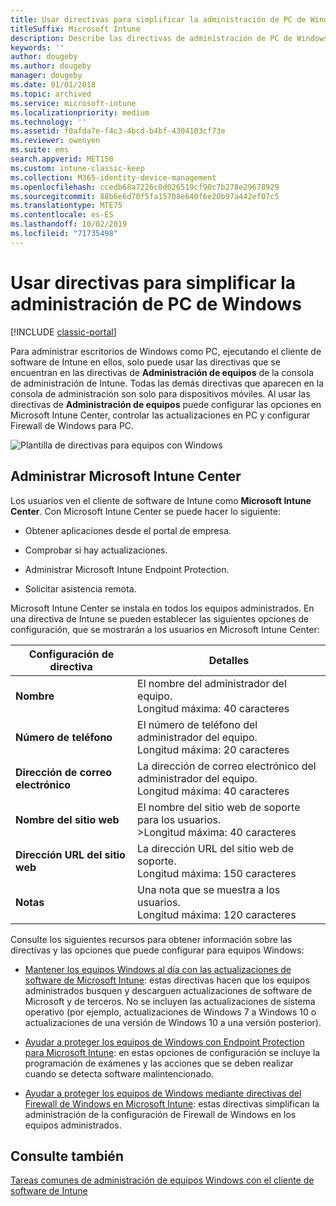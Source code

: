 ```yaml
---
title: Usar directivas para simplificar la administración de PC de Windows
titleSuffix: Microsoft Intune
description: Describe las directivas de administración de PC de Windows y la configuración de Microsoft Intune Center.
keywords: ''
author: dougeby
ms.author: dougeby
manager: dougeby
ms.date: 01/01/2018
ms.topic: archived
ms.service: microsoft-intune
ms.localizationpriority: medium
ms.technology: ''
ms.assetid: f0afda7e-f4c3-4bcd-b4bf-4304103cf73e
ms.reviewer: owenyen
ms.suite: ems
search.appverid: MET150
ms.custom: intune-classic-keep
ms.collection: M365-identity-device-management
ms.openlocfilehash: ccedb68a7226c0d026519cf90c7b278e29678929
ms.sourcegitcommit: 88b6e6d70f5fa15708e640f6e20b97a442ef07c5
ms.translationtype: MTE75
ms.contentlocale: es-ES
ms.lasthandoff: 10/02/2019
ms.locfileid: "71735498"
---
```

# <a name="use-policies-to-simplify-windows-pc-management"></a>Usar directivas para simplificar la administración de PC de Windows

[!INCLUDE [classic-portal](../../intune-classic/includes/classic-portal.md)]

Para administrar escritorios de Windows como PC, ejecutando el cliente de software de Intune en ellos, solo puede usar las directivas que se encuentran en las directivas de **Administración de equipos** de la consola de administración de Intune. Todas las demás directivas que aparecen en la consola de administración son solo para dispositivos móviles. Al usar las directivas de **Administración de equipos** puede configurar las opciones en Microsoft Intune Center, controlar las actualizaciones en PC y configurar Firewall de Windows para PC.

![Plantilla de directivas para equipos con Windows](./media/use-policies-to-simplify-windows-pc-management/pc_policy_template.png)

## <a name="manage-the-microsoft-intune-center"></a>Administrar Microsoft Intune Center
Los usuarios ven el cliente de software de Intune como **Microsoft Intune Center**. Con Microsoft Intune Center se puede hacer lo siguiente:

- Obtener aplicaciones desde el portal de empresa.

- Comprobar si hay actualizaciones.

- Administrar Microsoft Intune Endpoint Protection.

- Solicitar asistencia remota.

Microsoft Intune Center se instala en todos los equipos administrados. En una directiva de Intune se pueden establecer las siguientes opciones de configuración, que se mostrarán a los usuarios en Microsoft Intune Center:

|Configuración de directiva|Detalles|
|------------------|--------------------|
|**Nombre**|El nombre del administrador del equipo.<br />Longitud máxima: 40 caracteres|
|**Número de teléfono**|El número de teléfono del administrador del equipo.<br />Longitud máxima: 20 caracteres|
|**Dirección de correo electrónico**|La dirección de correo electrónico del administrador del equipo.<br />Longitud máxima: 40 caracteres|
|**Nombre del sitio web**|El nombre del sitio web de soporte para los usuarios.<br />>Longitud máxima: 40 caracteres|
|**Dirección URL del sitio web**|La dirección URL del sitio web de soporte.<br />Longitud máxima: 150 caracteres|
|**Notas**|Una nota que se muestra a los usuarios.<br />Longitud máxima: 120 caracteres|

Consulte los siguientes recursos para obtener información sobre las directivas y las opciones que puede configurar para equipos Windows:

- [Mantener los equipos Windows al día con las actualizaciones de software de Microsoft Intune](../keep-windows-pcs-up-to-date-with-software-updates-in-microsoft-intune.md): estas directivas hacen que los equipos administrados busquen y descarguen actualizaciones de software de Microsoft y de terceros. No se incluyen las actualizaciones de sistema operativo (por ejemplo, actualizaciones de Windows 7 a Windows 10 o actualizaciones de una versión de Windows 10 a una versión posterior).

- [Ayudar a proteger los equipos de Windows con Endpoint Protection para Microsoft Intune](../help-secure-windows-pcs-with-endpoint-protection-for-microsoft-intune.md): en estas opciones de configuración se incluye la programación de exámenes y las acciones que se deben realizar cuando se detecta software malintencionado.

- [Ayudar a proteger los equipos de Windows mediante directivas del Firewall de Windows en Microsoft Intune](../help-protect-windows-pcs-using-windows-firewall-policies-in-microsoft-intune.md): estas directivas simplifican la administración de la configuración de Firewall de Windows en los equipos administrados.


## <a name="see-also"></a>Consulte también

[Tareas comunes de administración de equipos Windows con el cliente de software de Intune](common-windows-pc-management-tasks-with-the-microsoft-intune-computer-client.md)
